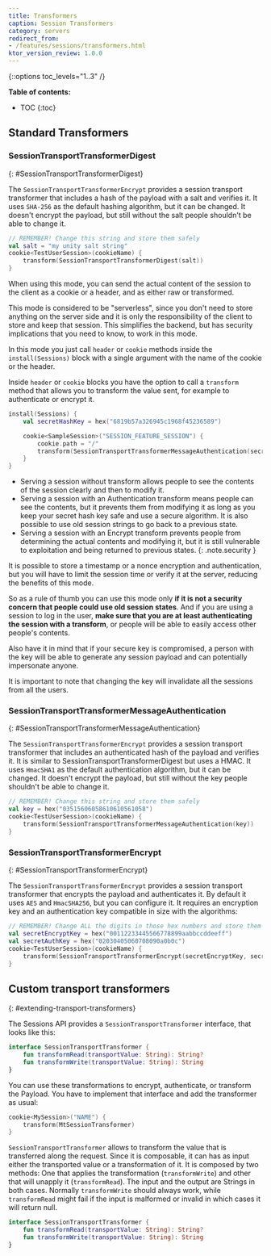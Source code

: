```yaml
---
title: Transformers
caption: Session Transformers
category: servers
redirect_from:
- /features/sessions/transformers.html
ktor_version_review: 1.0.0
---
```


{::options toc_levels="1..3" /}

**Table of contents:**

* TOC
{:toc}

## Standard Transformers

### SessionTransportTransformerDigest
{: #SessionTransportTransformerDigest}

The `SessionTransportTransformerEncrypt` provides a session transport transformer that includes
a hash of the payload with a salt and verifies it. It uses `SHA-256` as the default
hashing algorithm, but it can be changed. It doesn't encrypt the payload, but still without the salt people
shouldn't be able to change it.

```kotlin
// REMEMBER! Change this string and store them safely
val salt = "my unity salt string"
cookie<TestUserSession>(cookieName) {
    transform(SessionTransportTransformerDigest(salt))
}
```


When using this mode, you can send the actual content of the session to the client as a cookie or a header, and as either
raw or transformed.

This mode is considered to be "serverless", since you don't need to store anything on the server side and it is only
the responsibility of the client to store and keep that session. This simplifies the backend, but has security
implications that you need to know, to work in this mode.

In this mode you just call `header` or `cookie` methods inside the `install(Sessions)` block with a single argument
with the name of the cookie or the header.

Inside `header` or `cookie` blocks you have the option to call a `transform` method that allows you to transform
the value sent, for example to authenticate or encrypt it.

```kotlin
install(Sessions) {
    val secretHashKey = hex("6819b57a326945c1968f45236589")

    cookie<SampleSession>("SESSION_FEATURE_SESSION") {
        cookie.path = "/"
        transform(SessionTransportTransformerMessageAuthentication(secretHashKey, "HmacSHA256"))
    }
}
```

* Serving a session without transform allows people to see the contents of the session clearly and then to modify it.
* Serving a session with an Authentication transform means people can see the contents, but it prevents them from modifying it as long
  as you keep your secret hash key safe and use a secure algorithm. It is also possible to use old session strings to go back
  to a previous state.
* Serving a session with an Encrypt transform prevents people from determining the actual contents and modifying it,
  but it is still vulnerable to exploitation and being returned to previous states.
{: .note.security }
  
It is possible to store a timestamp or a nonce encryption and authentication, but you will have to limit the
session time or verify it at the server, reducing the benefits of this mode.

So as a rule of thumb you can use this mode only **if it is not a security concern that people could use old
session states**. And if you are using a session to log in the user, **make sure that you are at least authenticating
the session with a transform**, or people will be able to easily access other people's contents.

Also have it in mind that if your secure key is compromised, a person with the key will be able to generate any
session payload and can potentially impersonate anyone.

It is important to note that changing the key will invalidate all the sessions from all the users.

### SessionTransportTransformerMessageAuthentication
{: #SessionTransportTransformerMessageAuthentication}

The `SessionTransportTransformerEncrypt` provides a session transport transformer that includes
an authenticated hash of the payload and verifies it. It is similar to SessionTransportTransformerDigest
but uses a HMAC. It uses `HmacSHA1` as the default authentication algorithm, but it can be changed.
It doesn't encrypt the payload, but still without the key people shouldn't be able to change it.

```kotlin
// REMEMBER! Change this string and store them safely
val key = hex("03515606058610610561058")
cookie<TestUserSession>(cookieName) {
    transform(SessionTransportTransformerMessageAuthentication(key))
}
``` 

### SessionTransportTransformerEncrypt
{: #SessionTransportTransformerEncrypt}

The `SessionTransportTransformerEncrypt` provides a session transport transformer that encrypts the payload
and authenticates it. By default it uses `AES` and `HmacSHA256`, but you can configure it. It requires 
an encryption key and an authentication key compatible in size with the algorithms: 

```kotlin
// REMEMBER! Change ALL the digits in those hex numbers and store them safely
val secretEncryptKey = hex("00112233445566778899aabbccddeeff") 
val secretAuthKey = hex("02030405060708090a0b0c")
cookie<TestUserSession>(cookieName) {
    transform(SessionTransportTransformerEncrypt(secretEncryptKey, secretAuthKey))
}
``` 

## Custom transport transformers
{: #extending-transport-transformers}

The Sessions API provides a `SessionTransportTransformer` interface, that looks like this:

```kotlin
interface SessionTransportTransformer {
    fun transformRead(transportValue: String): String?
    fun transformWrite(transportValue: String): String
}
```

You can use these transformations to encrypt, authenticate, or transform the Payload.
You have to implement that interface and add the transformer as usual:

```kotlin
cookie<MySession>("NAME") {
    transform(MtSessionTransformer)
}
```

`SessionTransportTransformer` allows to transform the value that is transferred along the request. Since it is
composable, it can has as input either the transported value or a transformation of it. It is composed by two methods:
One that applies the transformation (`transformWrite`) and other that will unapply it (`transformRead`).
The input and the output are Strings in both cases.
Normally `transformWrite` should always work, while `transformRead` might fail if the input is malformed or invalid in
which cases it will return null. 

```kotlin
interface SessionTransportTransformer {
    fun transformRead(transportValue: String): String?
    fun transformWrite(transportValue: String): String
}
``` 